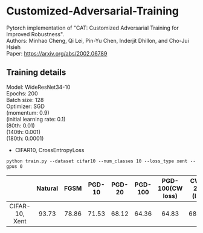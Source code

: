 # Customized-Adversarial-Training
Pytorch implementation of "CAT: Customized Adversarial Training for Improved Robustness".<br>
Authors: Minhao Cheng, Qi Lei, Pin-Yu Chen, Inderjit Dhillon, and Cho-Jui Hsieh<br>
Paper: https://arxiv.org/abs/2002.06789

## Training details
Model: WideResNet34-10<br>
Epochs: 200<br>
Batch size: 128<br>
Optimizer: SGD<br>
(momentum: 0.9)<br>
(initial learning rate: 0.1)<br>
(80th: 0.01)<br>
(140th: 0.001)<br>
(180th: 0.0001)<br>

* CIFAR10, CrossEntropyLoss
```
python train.py --dataset cifar10 --num_classes 10 --loss_type xent --gpus 0
```

|     |Natural|FGSM|PGD-10|PGD-20|PGD-100|PGD-100(CW loss)|CW-20 (l2)|APGD-CE|APGD-DLR|
|:---:|:-----:|:---:|:---:|:---:|:---:|:---:|:---:|:---:|:---:|
|CIFAR-10, Xent|93.73|78.86|71.53|68.12|64.36|64.83|68.71|56.12||
